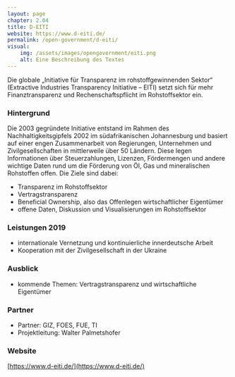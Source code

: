```yaml
---
layout: page
chapter: 2.04
title: D-EITI
website: https://www.d-eiti.de/
permalink: /open-government/d-eiti/
visual:
    img: /assets/images/opengovernment/eiti.png
    alt: Eine Beschreibung des Textes
---
```


Die globale „Initiative für Transparenz im rohstoffgewinnenden Sektor“ (Extractive Industries Transparency Initiative – EITI) setzt sich für mehr Finanztransparenz und Rechenschaftspflicht im Rohstoffsektor ein.

### Hintergrund

Die 2003 gegründete Initiative entstand im Rahmen des Nachhaltigkeitsgipfels 2002 im südafrikanischen Johannesburg und basiert auf einer engen Zusammenarbeit von Regierungen, Unternehmen und Zivilgesellschaften in mittlerweile über 50 Ländern. Diese legen Informationen über Steuerzahlungen, Lizenzen, Fördermengen und andere wichtige Daten rund um die Förderung von Öl, Gas und mineralischen Rohstoffen offen. Die Ziele sind dabei: 

* Transparenz im Rohstoffsektor 
* Vertragstransparenz 
* Beneficial Ownership, also das Offenlegen wirtschaftlicher Eigentümer 
* offene Daten, Diskussion und Visualisierungen im Rohstoffsektor

### Leistungen 2019

* internationale Vernetzung und kontinuierliche innerdeutsche Arbeit
* Kooperation mit der Zivilgesellschaft in der Ukraine


### Ausblick

* kommende Themen: Vertragstransparenz und wirtschaftliche Eigentümer


### Partner
* Partner: GIZ, FOES, FUE, TI
* Projektleitung: Walter Palmetshofer

### Website

[https://www.d-eiti.de/](https://www.d-eiti.de/)

